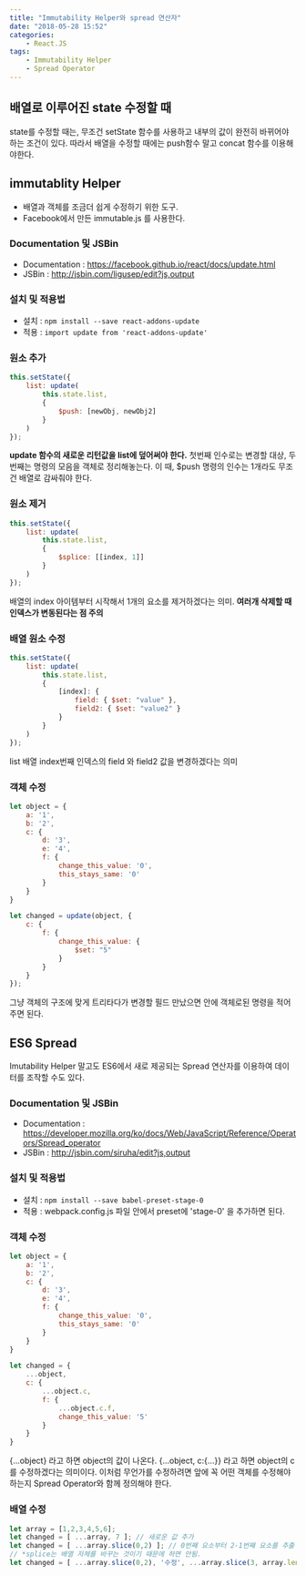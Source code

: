 ```yaml
---
title: "Immutability Helper와 spread 연산자"
date: "2018-05-28 15:52"
categories:
    - React.JS
tags:
    - Immutability Helper
    - Spread Operator
---
```


## 배열로 이루어진 state 수정할 때
state를 수정할 때는, 무조건 setState 함수를 사용하고 내부의 값이 완전히 바뀌어야 하는 조건이 있다. 따라서 배열을 수정할 때에는 push함수 말고 concat 함수를 이용해야한다.

## immutablity Helper
- 배열과 객체를 조금더 쉽게 수정하기 위한 도구.
- Facebook에서 만든 immutable.js 를 사용한다.

### Documentation 및 JSBin
- Documentation : https://facebook.github.io/react/docs/update.html
- JSBin : http://jsbin.com/ligusep/edit?js,output

### 설치 및 적용법
- 설치 : ```npm install --save react-addons-update```
- 적용 : ```import update from 'react-addons-update'```

### 원소 추가
```Javascript
this.setState({
    list: update(
        this.state.list,
        {
            $push: [newObj, newObj2]
        }
    )
});
```
**update 함수의 새로운 리턴값을 list에 덮어써야 한다.** 첫번째 인수로는 변경할 대상, 두번째는 명령의 모음을 객체로 정리해놓는다. 이 때, $push 명령의 인수는 1개라도 무조건 배열로 감싸줘야 한다.

### 원소 제거
```Javascript
this.setState({
    list: update(
        this.state.list,
        {
            $splice: [[index, 1]]
        }
    )
});
```
배열의 index 아이템부터 시작해서 1개의 요소를 제거하겠다는 의미. **여러개 삭제할 때 인덱스가 변동된다는 점 주의**

### 배열 원소 수정
```javascript
this.setState({
    list: update(
        this.state.list,
        {
            [index]: {
                field: { $set: "value" },
                field2: { $set: "value2" }
            }
        }
    )
});
```
list 배열 index번째 인덱스의 field 와 field2 값을 변경하겠다는 의미

### 객체 수정
```javascript
let object = {
    a: '1',
    b: '2',
    c: {
        d: '3',
        e: '4',
        f: {
            change_this_value: '0',
            this_stays_same: '0'
        }
    }
}

let changed = update(object, {
    c: {
        f: {
            change_this_value: {
                $set: "5"
            }
        }
    }
});
```
그냥 객체의 구조에 맞게 트리타다가 변경할 필드 만났으면 안에 객체로된 명령을 적어주면 된다.

## ES6 Spread
Imutability Helper 말고도 ES6에서 새로 제공되는 Spread 연산자를 이용하여 데이터를 조작할 수도 있다.

### Documentation 및 JSBin
- Documentation : https://developer.mozilla.org/ko/docs/Web/JavaScript/Reference/Operators/Spread_operator
- JSBin : http://jsbin.com/siruha/edit?js,output

### 설치 및 적용법
- 설치 : ```npm install --save babel-preset-stage-0```
- 적용 : webpack.config.js 파일 안에서 preset에 'stage-0' 을 추가하면 된다.

### 객체 수정
```javascript
let object = {
    a: '1',
    b: '2',
    c: {
        d: '3',
        e: '4',
        f: {
            change_this_value: '0',
            this_stays_same: '0'
        }
    }
}

let changed = {
    ...object,
    c: {
        ...object.c,
        f: {
            ...object.c.f,
            change_this_value: '5'
        }
    }
}
```
{...object} 라고 하면 object의 값이 나온다. {...object, c:{...}} 라고 하면 object의 c를 수정하겠다는 의미이다. 이처럼 무언가를 수정하려면 앞에 꼭 어떤 객체를 수정해야 하는지 Spread Operator와 함께 정의해야 한다.

### 배열 수정
```javascript
let array = [1,2,3,4,5,6];
let changed = [ ...array, 7 ]; // 새로운 값 추가
let changed = [ ...array.slice(0,2) ]; // 0번째 요소부터 2-1번째 요소를 추출
// *splice는 배열 자체를 바꾸는 것이기 때문에 하면 안됨.
let changed = [ ...array.slice(0,2), '수정', ...array.slice(3, array.length - 1) ];
```
